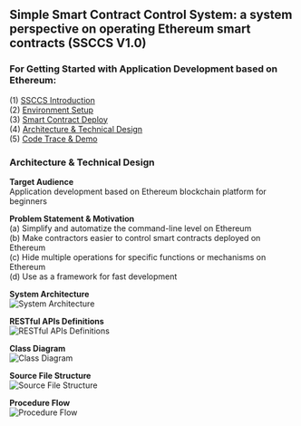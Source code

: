 ## Simple Smart Contract Control System: a system perspective on operating Ethereum smart contracts (SSCCS V1.0)  
### For Getting Started with Application Development based on Ethereum:  
(1) [SSCCS Introduction](https://medium.com/@alisonyslin/234fefda88f8)  
(2) [Environment Setup](https://medium.com/@alisonyslin/b39688647283)  
(3) [Smart Contract Deploy](https://medium.com/@alisonyslin/bd5e807ebc88)  
(4) [Architecture & Technical Design](https://medium.com/@alisonyslin/1bf837041e39)  
(5) [Code Trace & Demo](https://medium.com/@alisonyslin/b5c2df43f8c8)  

### Architecture & Technical Design  
**Target Audience**  
Application development based on Ethereum blockchain platform for beginners  

**Problem Statement & Motivation**  
(a) Simplify and automatize the command-line level on Ethereum  
(b) Make contractors easier to control smart contracts deployed on Ethereum  
(c) Hide multiple operations for specific functions or mechanisms on Ethereum  
(d) Use as a framework for fast development  

**System Architecture**  
![System Architecture](https://cdn-images-1.medium.com/max/800/1*XuJLip5Nzg3_xAg8JE0NeQ.png)  

**RESTful APIs Definitions**  
![RESTful APIs Definitions](https://cdn-images-1.medium.com/max/800/1*mMN1ZLjOCQNxpknTgUMtiA.png)  

**Class Diagram**  
![Class Diagram](https://cdn-images-1.medium.com/max/800/1*3K4EYGuHswF4DKDO1CGDUA.png)  

**Source File Structure**  
![Source File Structure](https://cdn-images-1.medium.com/max/800/1*jSrNeboWmwsX5t8jf_SV6w.png)  

**Procedure Flow**  
![Procedure Flow](https://cdn-images-1.medium.com/max/800/1*a7FNYo-qjmSlyxOHW3-9kw.png)  


